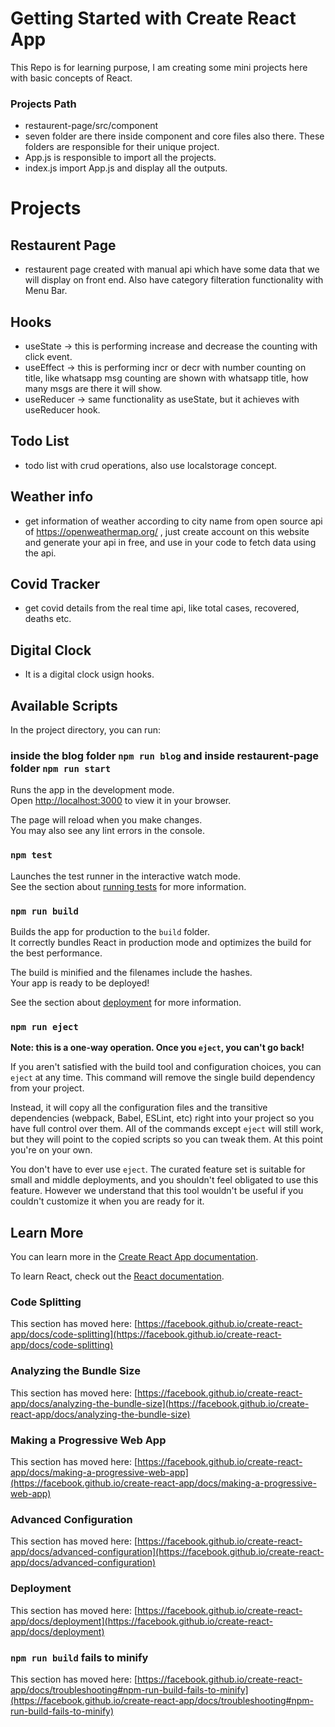 # Getting Started with Create React App

This Repo is for learning purpose, I am creating some mini projects here with basic concepts of React.

### Projects Path
* restaurent-page/src/component
* seven folder are there inside component and core files also there. These folders are responsible for their unique project.
* App.js is responsible to import all the projects.
* index.js import App.js and display all the outputs.

# Projects

## Restaurent Page
* restaurent page created with manual api which have some data that we will display on front end. Also have category filteration functionality with Menu Bar.

## Hooks
* useState -> this is performing increase and decrease the counting with click event.
* useEffect -> this is performing incr or decr with number counting on title, like whatsapp msg counting are shown with whatsapp title, how many msgs are there it will show.
* useReducer -> same functionality as useState, but it achieves with useReducer hook.

## Todo List
* todo list with crud operations, also use localstorage concept.

## Weather info
* get information of weather according to city name from open source api of https://openweathermap.org/ , just create account on this website and generate your api in free, and use in your code to fetch data using the api.

## Covid Tracker
* get covid details from the real time api, like total cases, recovered, deaths etc.

## Digital Clock
* It is a digital clock usign hooks.


## Available Scripts

In the project directory, you can run:

### inside the blog folder `npm run blog` and inside restaurent-page folder `npm run start` 

Runs the app in the development mode.\
Open [http://localhost:3000](http://localhost:3000) to view it in your browser.

The page will reload when you make changes.\
You may also see any lint errors in the console.

### `npm test`

Launches the test runner in the interactive watch mode.\
See the section about [running tests](https://facebook.github.io/create-react-app/docs/running-tests) for more information.

### `npm run build`

Builds the app for production to the `build` folder.\
It correctly bundles React in production mode and optimizes the build for the best performance.

The build is minified and the filenames include the hashes.\
Your app is ready to be deployed!

See the section about [deployment](https://facebook.github.io/create-react-app/docs/deployment) for more information.

### `npm run eject`

**Note: this is a one-way operation. Once you `eject`, you can't go back!**

If you aren't satisfied with the build tool and configuration choices, you can `eject` at any time. This command will remove the single build dependency from your project.

Instead, it will copy all the configuration files and the transitive dependencies (webpack, Babel, ESLint, etc) right into your project so you have full control over them. All of the commands except `eject` will still work, but they will point to the copied scripts so you can tweak them. At this point you're on your own.

You don't have to ever use `eject`. The curated feature set is suitable for small and middle deployments, and you shouldn't feel obligated to use this feature. However we understand that this tool wouldn't be useful if you couldn't customize it when you are ready for it.

## Learn More

You can learn more in the [Create React App documentation](https://facebook.github.io/create-react-app/docs/getting-started).

To learn React, check out the [React documentation](https://reactjs.org/).

### Code Splitting

This section has moved here: [https://facebook.github.io/create-react-app/docs/code-splitting](https://facebook.github.io/create-react-app/docs/code-splitting)

### Analyzing the Bundle Size

This section has moved here: [https://facebook.github.io/create-react-app/docs/analyzing-the-bundle-size](https://facebook.github.io/create-react-app/docs/analyzing-the-bundle-size)

### Making a Progressive Web App

This section has moved here: [https://facebook.github.io/create-react-app/docs/making-a-progressive-web-app](https://facebook.github.io/create-react-app/docs/making-a-progressive-web-app)

### Advanced Configuration

This section has moved here: [https://facebook.github.io/create-react-app/docs/advanced-configuration](https://facebook.github.io/create-react-app/docs/advanced-configuration)

### Deployment

This section has moved here: [https://facebook.github.io/create-react-app/docs/deployment](https://facebook.github.io/create-react-app/docs/deployment)

### `npm run build` fails to minify

This section has moved here: [https://facebook.github.io/create-react-app/docs/troubleshooting#npm-run-build-fails-to-minify](https://facebook.github.io/create-react-app/docs/troubleshooting#npm-run-build-fails-to-minify)

